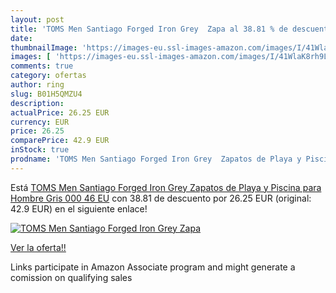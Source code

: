 ```yaml
---
layout: post
title: 'TOMS Men Santiago Forged Iron Grey  Zapa al 38.81 % de descuento'
date: 
thumbnailImage: 'https://images-eu.ssl-images-amazon.com/images/I/41WlaK8rh9L._SL200_.jpg'
images: [ 'https://images-eu.ssl-images-amazon.com/images/I/41WlaK8rh9L._SL200_.jpg' ]
comments: true
category: ofertas
author: ring
slug: B01H5QMZU4
description:
actualPrice: 26.25 EUR
currency: EUR
price: 26.25
comparePrice: 42.9 EUR
inStock: true
prodname: 'TOMS Men Santiago Forged Iron Grey  Zapatos de Playa y Piscina para Hombre  Gris 000  46 EU'
---
```


Está [TOMS Men Santiago Forged Iron Grey  Zapatos de Playa y Piscina para Hombre  Gris 000  46 EU](https://www.amazon.es/dp/B01H5QMZU4/?tag=tolees-21) con 38.81 de descuento por 26.25 EUR (original: 42.9 EUR) en el siguiente enlace!

[![TOMS Men Santiago Forged Iron Grey  Zapa](https://images-eu.ssl-images-amazon.com/images/I/41WlaK8rh9L._SL200_.jpg)](https://www.amazon.es/dp/B01H5QMZU4/?tag=tolees-21)

[Ver la oferta!!](https://www.amazon.es/dp/B01H5QMZU4/?tag=tolees-21)

Links participate in Amazon Associate program and might generate a comission on qualifying sales


